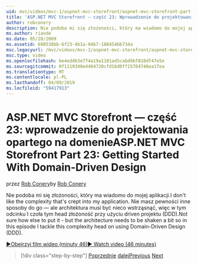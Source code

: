 ```yaml
---
uid: mvc/videos/mvc-1/aspnet-mvc-storefront/aspnet-mvc-storefront-part-23-getting-started-with-domain-driven-design
title: 'ASP.NET MVC Storefront — część 23: Wprowadzenie do projektowania opartego na domenie | Dokumentacja firmy Microsoft'
author: robconery
description: Nie podoba mi się złożoności, który ma wiadomo do mojej aplikacji. Nie masz pewności inne sposoby do go — ale architektura musi być wstrząsnąć trochę tak, w tym odcinku...
ms.author: riande
ms.date: 05/28/2009
ms.assetid: 690538bb-6f23-4b1a-94b7-188454bb734a
msc.legacyurl: /mvc/videos/mvc-1/aspnet-mvc-storefront/aspnet-mvc-storefront-part-23-getting-started-with-domain-driven-design
msc.type: video
ms.openlocfilehash: be4edd63e7f4a19a1101ad5cabd9bf810df47e5e
ms.sourcegitcommit: 0f1119340e4464720cfd16d0ff15764746ea1fea
ms.translationtype: MT
ms.contentlocale: pl-PL
ms.lasthandoff: 04/09/2019
ms.locfileid: "59417913"
---
```

# <a name="aspnet-mvc-storefront-part-23-getting-started-with-domain-driven-design"></a><span data-ttu-id="b917a-104">ASP.NET MVC Storefront — część 23: wprowadzenie do projektowania opartego na domenie</span><span class="sxs-lookup"><span data-stu-id="b917a-104">ASP.NET MVC Storefront Part 23: Getting Started With Domain-Driven Design</span></span>

<span data-ttu-id="b917a-105">przez [Rob Conery](https://github.com/robconery)</span><span class="sxs-lookup"><span data-stu-id="b917a-105">by [Rob Conery](https://github.com/robconery)</span></span>

<span data-ttu-id="b917a-106">Nie podoba mi się złożoności, który ma wiadomo do mojej aplikacji.</span><span class="sxs-lookup"><span data-stu-id="b917a-106">I don't like the complexity that's crept into my application.</span></span> <span data-ttu-id="b917a-107">Nie masz pewności inne sposoby do go — ale architektura musi być nieco wstrząsnąć, więc w tym odcinku I czoła tym head złożoność przy użyciu driven projektu (DDD).</span><span class="sxs-lookup"><span data-stu-id="b917a-107">Not sure how else to put it - but the architecture needs to be shaken a bit so in this episode I tackle this complexity head on using Domain-Driven Design (DDD).</span></span>

[<span data-ttu-id="b917a-108">&#9654;Obejrzyj film wideo (minuty 46)</span><span class="sxs-lookup"><span data-stu-id="b917a-108">&#9654; Watch video (46 minutes)</span></span>](https://channel9.msdn.com/Blogs/ASP-NET-Site-Videos/aspnet-mvc-storefront-part-23-getting-started-with-domain-driven-design)

> [!div class="step-by-step"]
> <span data-ttu-id="b917a-109">[Poprzednie](aspnet-mvc-storefront-part-22-restructuring-rerouting-and-paypal.md)
> [dalej](aspnet-mvc-storefront-part-24-finis.md)</span><span class="sxs-lookup"><span data-stu-id="b917a-109">[Previous](aspnet-mvc-storefront-part-22-restructuring-rerouting-and-paypal.md)
[Next](aspnet-mvc-storefront-part-24-finis.md)</span></span>
